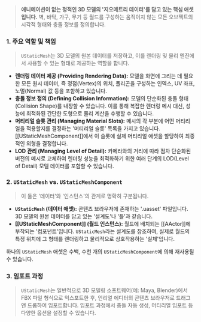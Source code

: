 > **애니메이션이 없는 정적인 3D 모델의 '지오메트리 데이터'를 담고 있는 핵심 애셋입니다.** 벽, 바닥, 가구, 무기 등 월드를 구성하는 움직이지 않는 모든 오브젝트의 시각적 형태와 충돌 정보를 정의합니다.

### **1. 주요 역할 및 책임**
> `UStaticMesh`는 3D 모델의 원본 데이터를 저장하고, 이를 렌더링 및 물리 엔진에서 사용할 수 있는 형태로 제공하는 역할을 합니다.
* **렌더링 데이터 제공 (Providing Rendering Data):**
    모델을 화면에 그리는 데 필요한 모든 원시 데이터, 즉 정점(Vertex)의 위치, 폴리곤을 구성하는 인덱스, UV 좌표, 노멀(Normal) 값 등을 포함하고 있습니다.
* **충돌 정보 정의 (Defining Collision Information):**
    모델의 단순화된 충돌 형태(Collision Shape)를 내장할 수 있습니다. 이를 통해 복잡한 렌더링 메시 대신, 성능에 최적화된 간단한 도형으로 물리 계산을 수행할 수 있습니다.
* **머티리얼 슬롯 관리 (Managing Material Slots):**
    메시의 각 부분에 어떤 머티리얼을 적용할지를 결정하는 '머티리얼 슬롯' 목록을 가지고 있습니다. [[UStaticMeshComponent]]에서 이 슬롯에 실제 머티리얼 애셋을 할당하여 최종적인 외형을 결정합니다.
* **LOD 관리 (Managing Level of Detail):**
    카메라와의 거리에 따라 점차 단순화된 버전의 메시로 교체하여 렌더링 성능을 최적화하기 위한 여러 단계의 LOD(Level of Detail) 모델 데이터를 포함할 수 있습니다.

### **2. `UStaticMesh` vs. `UStaticMeshComponent`**
> 이 둘은 '데이터'와 '인스턴스'의 관계로 명확히 구분됩니다.
* **`UStaticMesh` (데이터 애셋):**
    콘텐츠 브라우저에 존재하는 '.uasset' 파일입니다. 3D 모델의 원본 데이터를 담고 있는 '설계도'나 '틀'과 같습니다.
* **[[UStaticMeshComponent]] (월드 인스턴스):**
    월드에 배치되는 [[AActor]]에 부착되는 '컴포넌트'입니다. `UStaticMesh`라는 설계도를 참조하여, 실제로 월드의 특정 위치에 그 형태를 렌더링하고 물리적으로 상호작용하는 '실체'입니다.

하나의 `UStaticMesh` 애셋은 수백, 수천 개의 `UStaticMeshComponent`에 의해 재사용될 수 있습니다.

### **3. 임포트 과정**
> `UStaticMesh`는 일반적으로 3D 모델링 소프트웨어(예: Maya, Blender)에서 FBX 파일 형식으로 익스포트한 후, 언리얼 에디터의 콘텐츠 브라우저로 드래그 앤 드롭하여 임포트합니다. 임포트 과정에서 충돌 자동 생성, 머티리얼 임포트 등 다양한 옵션을 설정할 수 있습니다.